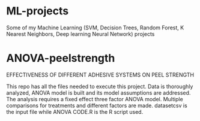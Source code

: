 # ML-projects
Some of my Machine Learning (SVM, Decision Trees, Random Forest, K Nearest Neighbors, Deep learning Neural Network) projects 
# ANOVA-peelstrength
EFFECTIVENESS OF DIFFERENT ADHESIVE SYSTEMS ON PEEL STRENGTH

This repo has all the files needed to execute this project. Data is thoroughly analyzed, ANOVA model is built and its model assumptions are addressed. The analysis requires a fixed effect three factor ANOVA model. Multiple comparisons for treatments and different factors are made. datasetcsv is the input file while ANOVA CODE.R is the R script used. 
